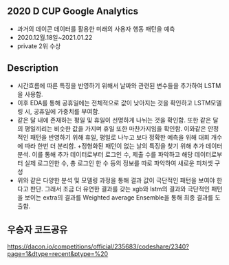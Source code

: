
## 2020 D CUP Google Analytics 
+ 과거의 데이콘 데이터를 활용한 미래의 사용자 행동 패턴을 예측 
+ 2020.12월.18일~2021.01.22
+ private 2위 수상

## Description 
+ 시간흐름에 따른 특징을 반영하기 위해서 날짜와 관련된 변수들을 추가하여 LSTM을 사용함.
+ 이후 EDA를 통해 공휴일에는 전체적으로 값이 낮아지는 것을 확인하고 LSTM모델링 시, 공휴일에 가중치를 부여함.
+ 같은 달 내에 존재하는 평일 및 휴일이 선명하게 나뉘는 것을 확인함. 또한 같은 달의 평일끼리는 비슷한 값을 가지며 휴일 또한 마찬가지임을 확인함.
이와같은 안정적인 패턴을 반영하기 위해 휴일, 평일로 나누고 보다 정확한 예측을 위해 대회 개수에 따라 한번 더 분리함.
+정형화된 패턴이 없는 날의 특징을 찾기 위해 추가 데이터 분석. 이를 통해 추가 데이터로부터 로그인 수, 제출 수를 파악하고 해당 데이터로부터 실제 로그인한 수, 총 로그인 한 수 등의 정보를 따로 파악하여 새로운 피처셋 구성
+ 위와 같은 다양한 분석 및 모델링 과정을 통해 결과 값이 극단적인 패턴을 보여야 한다고 판단. 그래서 조금 더 유연한 결과를 갖는 xgb와 lstm의 결과와 극단적인 패턴을 보이는 extra의 결과를 Weighted average Ensemble을 통해 최종 결과를 도출함.

## 우승자 코드공유 
https://dacon.io/competitions/official/235683/codeshare/2340?page=1&dtype=recent&ptype=%20
